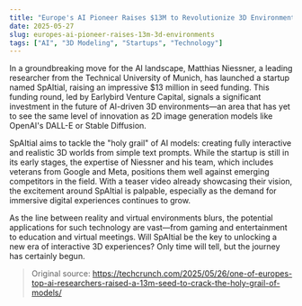 ```yaml
---
title: "Europe's AI Pioneer Raises $13M to Revolutionize 3D Environments"
date: 2025-05-27
slug: europes-ai-pioneer-raises-13m-3d-environments
tags: ["AI", "3D Modeling", "Startups", "Technology"]
---
```


In a groundbreaking move for the AI landscape, Matthias Niessner, a leading researcher from the Technical University of Munich, has launched a startup named SpAItial, raising an impressive $13 million in seed funding. This funding round, led by Earlybird Venture Capital, signals a significant investment in the future of AI-driven 3D environments—an area that has yet to see the same level of innovation as 2D image generation models like OpenAI's DALL-E or Stable Diffusion.

SpAItial aims to tackle the "holy grail" of AI models: creating fully interactive and realistic 3D worlds from simple text prompts. While the startup is still in its early stages, the expertise of Niessner and his team, which includes veterans from Google and Meta, positions them well against emerging competitors in the field. With a teaser video already showcasing their vision, the excitement around SpAItial is palpable, especially as the demand for immersive digital experiences continues to grow.

As the line between reality and virtual environments blurs, the potential applications for such technology are vast—from gaming and entertainment to education and virtual meetings. Will SpAItial be the key to unlocking a new era of interactive 3D experiences? Only time will tell, but the journey has certainly begun.

> Original source: https://techcrunch.com/2025/05/26/one-of-europes-top-ai-researchers-raised-a-13m-seed-to-crack-the-holy-grail-of-models/
